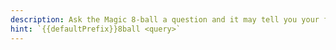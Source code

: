 ```yaml
---
description: Ask the Magic 8-ball a question and it may tell you your fortune...
hint: `{{defaultPrefix}}8ball <query>`
---
```

